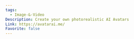 ```yaml
---
tags:
  - Image-&-Video
Description: Create your own photorealistic AI Avatars
Link: https://avatarai.me/
Favorite: false
---
```

